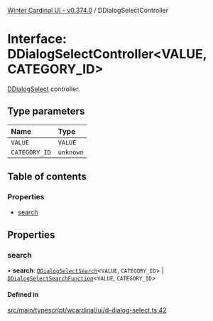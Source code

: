 [Winter Cardinal UI - v0.374.0](../index.md) / DDialogSelectController

# Interface: DDialogSelectController\<VALUE, CATEGORY_ID\>

[DDialogSelect](../classes/DDialogSelect.md) controller.

## Type parameters

| Name | Type |
| :------ | :------ |
| `VALUE` | `VALUE` |
| `CATEGORY_ID` | `unknown` |

## Table of contents

### Properties

- [search](DDialogSelectController.md#search)

## Properties

### search

• **search**: [`DDialogSelectSearch`](DDialogSelectSearch.md)\<`VALUE`, `CATEGORY_ID`\> \| [`DDialogSelectSearchFunction`](../index.md#ddialogselectsearchfunction)\<`VALUE`, `CATEGORY_ID`\>

#### Defined in

[src/main/typescript/wcardinal/ui/d-dialog-select.ts:42](https://github.com/winter-cardinal/winter-cardinal-ui/blob/v0.310.1/src/main/typescript/wcardinal/ui/d-dialog-select.ts#L42)
